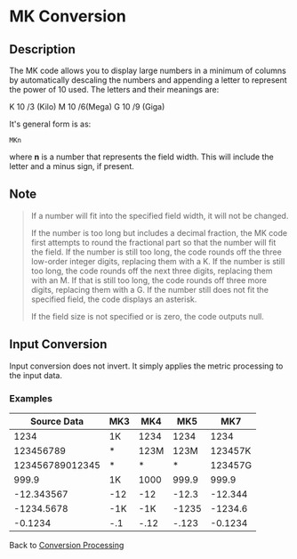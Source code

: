 # MK Conversion

<PageHeader />

## Description

The MK code allows you to display large numbers in a minimum of columns by automatically descaling the numbers and appending a letter to represent the power of 10 used. The letters and their meanings are:

K 10 /3 (Kilo)
M 10 /6(Mega)
G 10 /9 (Giga)

It's general form is as:

```
MKn
```

where **n** is a number that represents the field width. This will include the letter and a minus sign, if present.

## Note

> If a number will fit into the specified field width, it will not be changed.
>
> If the number is too long but includes a decimal fraction, the MK code first attempts to round the fractional part so that the number will fit the field. If the number is still too long, the code rounds off the three low-order integer digits, replacing them with a K. If the number is still too long, the code rounds off the next three digits, replacing them with an M. If that is still too long, the code rounds off three more digits, replacing them with a G. If the number still does not fit the specified field, the code displays an asterisk.
>
> If the field size is not specified or is zero, the code outputs null.

## Input Conversion

Input conversion does not invert. It simply applies the metric processing to the input data.

### Examples

| Source Data | MK3 | MK4 | MK5 | MK7 |
| --- | --- | --- | --- | --- |
| 1234 | 1K | 1234 | 1234 | 1234 |
| 123456789 | \* | 123M | 123M | 123457K |
| 123456789012345 | \* | \* | \* | 123457G |
| 999.9 | 1K | 1000 | 999.9 | 999.9 |
| -12.343567 | -12 | -12 | -12.3 | -12.344 |
| -1234.5678 | -1K | -1K | -1235 | -1234.6 |
| -0.1234 | -.1 | -.12 | -.123 | -0.1234 |

Back to [Conversion Processing](./../conversion-processing)
